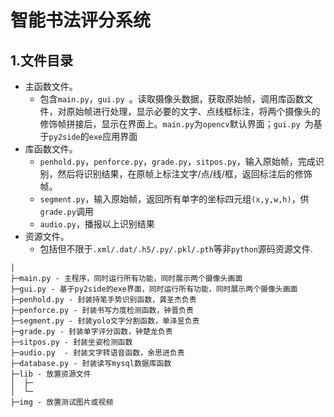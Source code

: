 # 智能书法评分系统

## 1.文件目录

- 主函数文件。
  - 包含`main.py`，`gui.py `。读取摄像头数据，获取原始帧，调用库函数文件，对原始帧进行处理，显示必要的文字、点线框标注，将两个摄像头的修饰帧拼接后，显示在界面上。`main.py`为`opencv`默认界面；`gui.py `为基于`py2side`的`exe`应用界面
- 库函数文件。
  - `penhold.py`，`penforce.py`，`grade.py`，`sitpos.py`，输入原始帧，完成识别，然后将识别结果，在原帧上标注文字/点/线/框，返回标注后的修饰帧。
  - `segment.py`，输入原始帧，返回所有单字的坐标四元组`(x,y,w,h)`，供`grade.py`调用
  - `audio.py`，播报以上识别结果
- 资源文件。
  - 包括但不限于`.xml/.dat/.h5/.py/.pkl/.pth`等非`python`源码资源文件.

```
│ 
├─main.py - 主程序，同时运行所有功能，同时展示两个摄像头画面
├─gui.py - 基于py2side的exe界面，同时运行所有功能，同时展示两个摄像头画面
├─penhold.py - 封装持笔手势识别函数，龚圣杰负责
├─penforce.py - 封装书写力度检测函数，钟晋负责
├─segment.py - 封装yolo文字分割函数，单泽昱负责
├─grade.py - 封装单字评分函数，钟楚龙负责
├─sitpos.py - 封装坐姿检测函数
├─audio.py  - 封装文字转语音函数，余思进负责
├─database.py - 封装读写mysql数据库函数
├─lib - 放置资源文件
│  ├─
│  └─
├─img - 放置测试图片或视频
```

